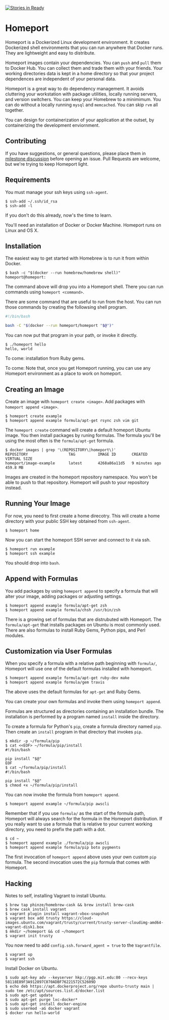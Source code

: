 [![Stories in Ready](https://badge.waffle.io/bigeasy/homeport.png?label=ready&title=Ready)](https://waffle.io/bigeasy/homeport)
# Homeport

Homeport is a Dockerized Linux development environment. It creates Dockerized
shell environments that you can run anywhere that Docker runs. They are
lightweight and easy to distribute.

Homeport images contain your dependencies. You can `push` and `pull` them to
Docker Hub. You can  collect them and trade them with your friends. Your working
directories data is kept in a home directory so that your project dependences
are independent of your personal data.

Homeport is a great way to do dependency management. It avoids cluttering your
workstation with package utilities, locally running servers, and version
switchers. You can keep your Homebrew to a minimimum. You can do without a
locally running `mysql` and `memcached`. You can skip `rvm` all together.

You can design for containerization of your application at the outset, by
containerizing the development enviornment.

## Contributing

If you have suggestions, or general questions, please place them in [milestone
discussion](https://github.com/bigeasy/homeport/issues/1) before opening an
issue. Pull Requests are welcome, but we're trying to keep Homeport light.

## Requirements

You must manage your ssh keys using `ssh-agent`.

```console
$ ssh-add ~/.ssh/id_rsa
$ ssh-add -l
```

If you don't do this already, now's the time to learn.

You'll need an installation of Docker or Docker Machine. Homeport runs on Linux
and OS X.

## Installation

The easiest way to get started with Homebrew is to run it from within Docker.

```console
$ bash -c "$(docker --run homebrew/homebrew shell)"
homeport@homeport:
```

The command above will drop you into a Homeport shell. There you can run
commands using `homeport <command>`.

There are some command that are useful to run from the host. You can run those
commands by creating the followsing shell program.

```bash
#!/bin/bash

bash -C "$(docker --run homeport/homeport "$@")"
```

You can now put that program in your path, or invoke it directly.

```console
$ ./homeport hello
hello, world
```

To come: installation from Ruby gems.

To come: Note that, once you get Homeport running, you can use any Homeport
environment as a place to work on homeport.

## Creating an Image

Create an image with `homeport create <image>`. Add packages with `homeport
append <image>`.

```console
$ homeport create example
$ homeport append example formula/apt-get rsync zsh vim git
```

The `homeport create` command will create a default homeport Ubuntu image. You
then install packages by runing formulas. The formula you'll be using the most
often is the `formula/apt-get` formula.

```console
$ docker images | grep '\(REPOSITORY\|homeport\)'
REPOSITORY                  TAG          IMAGE ID       CREATED       VIRTUAL SIZE
homeport/image-example      latest       4268a86a11d5   9 minutes ago 459.8 MB
```

Images are created in the homeport repository namespace. You won't be able to
push to that repository. Homeport will push to your repository instead.

## Running Your Image

For now, you need to first create a home direcotry. This will create a home
directory with your public SSH key obtained from `ssh-agent`.

```
$ homeport home
```

Now you can start the homeport SSH server and connect to it via ssh.

```
$ homeport run example
$ homeport ssh example
```

You should drop into `bash`.

## Append with Formulas

You add packages by using `homeport append` to specify a formula that will alter
your image, adding packages or adjusting settings.

```
$ homeport append example formula/apt-get zsh
$ homeport append example formula/chsh /usr/bin/zsh
```

There is a growing set of formulas that are distrubuted with Homeport. The
`formula/apt-get` that installs packages on Ubuntu is most commonly used. There
are also formulas to install Ruby Gems, Python pips, and Perl modules.

## Customization via User Formulas

When you specify a formula with a relative path beginning with `formula/`,
Homeport will use one of the default formulas installed with homeport.

```
$ homeport append example formula/apt-get ruby-dev make
$ homeport append example formula/gem travis
```

The above uses the default formulas for `apt-get` and Ruby Gems.

You can create your own formulas and invoke them using `homeport append`.

Formulas are structured as directories containing an installation bundle. The
installation is performed by a program named `install` inside the directory.

To create a formula for  Python's `pip`, create a formula directory named `pip`.
Then create an `install` program in that directory that invokes `pip`.

```
$ mkdir -p ~/formula/pip
$ cat <<EOF> ~/formula/pip/install
#!/bin/bash

pip install "$@"
EOF
$ cat ~/formula/pip/install
#!/bin/bash

pip install "$@"
$ chmod +x ~/formula/pip/install
```

You can now invoke the formula from `homeport append`.

```
$ homeport append example ~/formula/pip awscli
```

Remember that if you use `formula/` as the start of the formula path, Homeport
will always search for the formula in the Homeport distribution. If you really
want to use a formula that is relative to your current working directory, you
need to prefix the path with a dot.

```
$ cd ~
$ homeport append example ./formula/pip awscli
$ homeport append example formula/pip boto pygments
```

The first invocation of `homeport append` above uses your own custom `pip`
formula. The second invocation uses the `pip` formula that comes with Homeport.

## Hacking

Notes to self, installing Vagrant to install Ubuntu.

```
$ brew tap phinze/homebrew-cask && brew install brew-cask
$ brew cask install vagrant
$ vagrant plugin install vagrant-vbox-snapshot
$ vagrant box add trusty https://cloud-images.ubuntu.com/vagrant/trusty/current/trusty-server-cloudimg-amd64-vagrant-disk1.box
$ mkdir ~/homeport && cd ~/homeport
$ vagrant init trusty
```

You now need to add `config.ssh.forward_agent = true` to the `Vagrantfile`.

```
$ vagrant up
$ vagrant ssh
```

Install Docker on Ubuntu.

```
$ sudo apt-key adv --keyserver hkp://pgp.mit.edu:80 --recv-keys 58118E89F3A912897C070ADBF76221572C52609D
$ echo deb https://apt.dockerproject.org/repo ubuntu-trusty main | sudo tee /etc/apt/sources.list.d/docker.list
$ sudo apt-get update
$ sudo apt-get purge lxc-docker*
$ sudo apt-get install docker-engine
$ sudo usermod -aG docker vagrant
$ docker run hello-world
```

